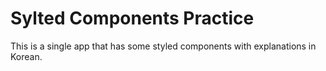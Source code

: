 # Sylted Components Practice

This is a single app that has some styled components with explanations in Korean.
